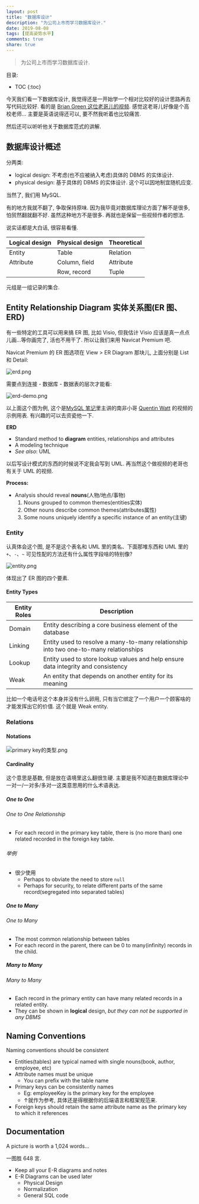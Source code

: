 ```yaml
---
layout: post
title: "数据库设计"
description: "为公司上市而学习数据库设计."
date: 2019-08-08
tags: [提高姿势水平]
comments: true
share: true
---
```


> 为公司上市而学习数据库设计.

目录:

* TOC
{:toc}

今天我们看一下数据库设计, 我觉得还是一开始学一个相对比较好的设计思路再去写代码比较好. 看的是 [Brian Green 这位老哥儿的视频](https://www.youtube.com/user/dicomgreen/videos). 感觉这老哥儿好像是个高校老师... 主要是英语说得还可以, 要不然我听着也比较痛苦.


然后还可以听听他关于数据库范式的讲解.


## 数据库设计概述

分两类:

* logical design: 不考虑(也不应被纳入考虑)具体的 DBMS 的实体设计.
* physical design: 基于具体的 DBMS 的实体设计. 这个可以因地制宜随机应变.


当然了, 我们用 MySQL. 

有的地方我就不翻了, 争取保持原味. 因为我毕竟对数据库理论方面了解不是很多, 怕贸然翻就翻不好. 虽然这种地方不是很多. 再就也是保留一些视频作者的想法.

说实话都是大白话, 很容易看懂.

| Logical design | Physical design | Theoretical |
|---|---|---|
| Entity | Table | Relation |
| Attribute | Column, field | Attribute |
|   | Row, record | Tuple |

元组是一组记录的集合.


## Entity Relationship Diagram 实体关系图(ER 图、ERD)

有一些特定的工具可以用来搞 ER 图, 比如 Visio, 但我估计 Visio 应该是真一点点儿画...等你画完了, 活也不用干了. 所以让我们来用 Navicat Premium 吧.

Navicat Premium 的 ER 图选项在 View > ER Diagram 那块儿, 上面分别是 List 和 Detail:


![erd.png](https://i.loli.net/2019/08/08/KrYMRlFznUCf6yq.png)

需要点到连接 - 数据库 - 数据表的层次才能看:


![erd-demo.png](https://i.loli.net/2019/08/08/GShafj3DI27Cmvw.png)

以上面这个图为例, 这个是[MySQL 笔记](https://liujunyi271828.github.io/2019-08-05/mysql-note/)里主讲的南非小哥 [Quentin Watt](http://www.quentinwatt.com/) 的视频的示例用表. 有兴趣的可以去资瓷他一下.

**ERD**

* Standard method to **diagram** entities, relationships and attributes
* A modeling technique
* *See also*: UML

以后写设计模式的东西的时候说不定我会写到 UML. 再当然这个做视频的老哥也有关于 UML 的视频.


**Process:**

* Analysis should reveal **nouns**(人物/地点/事物)
  1. Nouns grouped to common themes(entities实体)
  2. Other nouns describe common themes(attributes属性)
  3. Some nouns uniquely identify a specific instance of an entity(主键)

  
  
### Entity

认真体会这个图, 是不是这个表名和 UML 里的类名、下面那堆东西和 UML 里的 `+`、`-`、`~` 可见性配的方法还有什么属性字段啥的特别像?

![entity.png](https://i.loli.net/2019/08/08/tbpah5A4GmTDy2P.png)  

体现出了 ER 图的四个要素.


#### Entity Types


| Entity Roles | Description |
|---|---|
| Domain | Entity describing a core business element of the database |
| Linking | Entity used to resolve a many-to-many relationship into two one-to-many relationships |
| Lookup | Entity used to store lookup values and help ensure data integrity and consistency |
| Weak | An entity that depends on another entity for its meaning |


比如一个电话号这个本身并没有什么卵用, 只有当它绑定了一个用户一个顾客啥的才能发挥出它的价值. 这个就是 Weak entity.


### Relations


#### Notations


![primary key的类型.png](https://i.loli.net/2019/08/08/3Zcr2S1pHLvYkmX.png)


#### Cardinality 

这个意思是基数, 但是放在语境里这么翻很生硬. 主要是我不知道在数据库理论中一对一/一对多/多对一这类意思用的什么术语表达.


##### One to One

###### One to One Relationship

* For each record in the primary key table, there is (no more than) one related recorded in the foreign key table.

###### 举例

* 很少使用
  * Perhaps to obviate the need to store `null`
  * Perhaps for security, to relate different parts of the same record(segregated into separated tables)


##### One to Many


###### One to Many


* The most common relationship between tables
* For each record in the parent, there can be 0 to many(infinity) records in the child.


##### Many to Many

###### Many to Many


* Each record in the primary entity can have many related records in a related entity.
* They can be shown in **logical** design, *but they can not be supported in any DBMS*


## Naming Conventions

Naming conventions should be consistent

* Entities(tables) are typical named with single nouns(book, author, employee, etc)
* Attribute names must be unique
  * You can prefix with the table name 
* Primary keys can be consistently names
  * Eg: employeeKey is the primary key for the employee 
  * ↑就作为参考, 具体还是得根据你的后端语言和框架规范来.
* Foreign keys should retain the same attribute name as the primary key to which it references



## Documentation


A picture is worth a 1,024 words...

一图胜 648 言.

* Keep all your E-R diagrams and notes
* E-R Diagrams can be used later
  * Physical Design
  * Normalization 
  * General SQL code 



